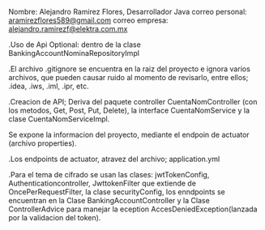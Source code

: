 Nombre: Alejandro Ramirez Flores, Desarrollador Java
correo personal: aramirezflores589@gmail.com
correo empresa: alejandro.ramirezf@elektra.com.mx

.Uso de Api Optional: dentro de la clase BankingAccountNominaRepositoryImpl

.El archivo .gitignore se encuentra en la raiz del proyecto e ignora varios archivos, que pueden 
causar ruido al momento de revisarlo, entre ellos; .idea, .iws, .iml, .ipr, etc.

.Creacion de API; Deriva del paquete controller CuentaNomController (con los metodos, Get, Post, Put, Delete), la interface CuentaNomService y la clase CuentaNomServiceImpl.

Se expone la informacion del proyecto, mediante el endpoin de actuator (archivo properties).

.Los endpoints de actuator, atravez del archivo; application.yml

.Para el tema de cifrado se usan las clases: jwtTokenConfig, Authenticationcontroller, JwttokenFilter que extiende de OncePerRequestFilter, la clase securityConfig, los enndpoints se encuentran en la Clase BankingAccountController
y la Clase ControllerAdvice para manejar la eception AccesDeniedException(lanzada por la validacion del token).
 


